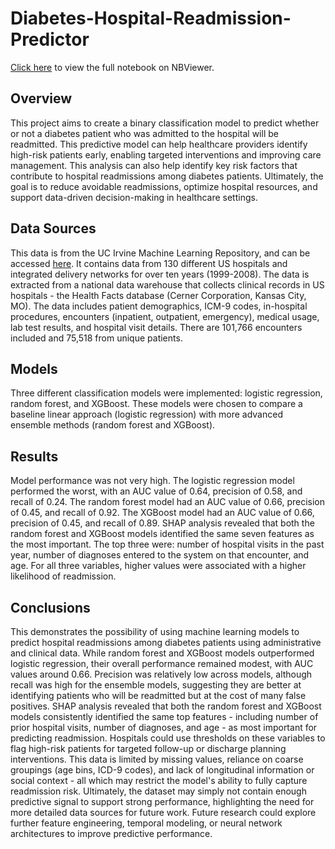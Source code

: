 # Diabetes-Hospital-Readmission-Predictor
[Click here](https://nbviewer.org/github/hmcooper1/Diabetes-Hospital-Readmission-Predictor/blob/main/diabetes_hospital_readmission.ipynb) to view the full notebook on NBViewer.
## Overview
This project aims to create a binary classification model to predict whether or not a diabetes patient who was admitted to the hospital will be readmitted. This predictive model can help healthcare providers identify high-risk patients early, enabling targeted interventions and improving care management. This analysis can also help identify key risk factors that contribute to hospital readmissions among diabetes patients. Ultimately, the goal is to reduce avoidable readmissions, optimize hospital resources, and support data-driven decision-making in healthcare settings.

## Data Sources
This data is from the UC Irvine Machine Learning Repository, and can be accessed [here](https://archive.ics.uci.edu/dataset/296/diabetes+130-us+hospitals+for+years+1999-2008). It contains data from 130 different US hospitals and integrated delivery networks for over ten years (1999-2008). The data is extracted from a national data warehouse that collects clinical records in US hospitals - the Health Facts database (Cerner Corporation, Kansas City, MO). The data includes patient demographics, ICM-9 codes, in-hospital procedures, encounters (inpatient, outpatient, emergency), medical usage, lab test results, and hospital visit details. There are 101,766 encounters included and 75,518 from unique patients.

## Models
Three different classification models were implemented: logistic regression, random forest, and XGBoost. These models were chosen to compare a baseline linear approach (logistic regression) with more advanced ensemble methods (random forest and XGBoost).

## Results
Model performance was not very high. The logistic regression model performed the worst, with an AUC value of 0.64, precision of 0.58, and recall of 0.24. The random forest model had an AUC value of 0.66, precision of 0.45, and recall of 0.92. The XGBoost model had an AUC value of 0.66, precision of 0.45, and recall of 0.89. SHAP analysis revealed that both the random forest and XGBoost models identified the same seven features as the most important. The top three were: number of hospital visits in the past year, number of diagnoses entered to the system on that encounter, and age. For all three variables, higher values were associated with a higher likelihood of readmission.

## Conclusions
This demonstrates the possibility of using machine learning models to predict hospital readmissions among diabetes patients using administrative and clinical data. While random forest and XGBoost models outperformed logistic regression, their overall performance remained modest, with AUC values around 0.66. Precision was relatively low across models, although recall was high for the ensemble models, suggesting they are better at identifying patients who will be readmitted but at the cost of many false positives. SHAP analysis revealed that both the random forest and XGBoost models consistently identified the same top features - including number of prior hospital visits, number of diagnoses, and age - as most important for predicting readmission. Hospitals could use thresholds on these variables to flag high-risk patients for targeted follow-up or discharge planning interventions. This data is limited by missing values, reliance on coarse groupings (age bins, ICD-9 codes), and lack of longitudinal information or social context - all which may restrict the model's ability to fully capture readmission risk. Ultimately, the dataset may simply not contain enough predictive signal to support strong performance, highlighting the need for more detailed data sources for future work. Future research could explore further feature engineering, temporal modeling, or neural network architectures to improve predictive performance.
